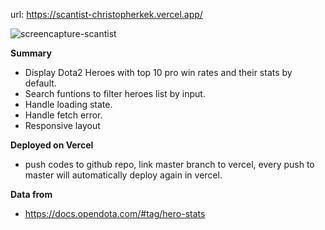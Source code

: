 url: https://scantist-christopherkek.vercel.app/


![screencapture-scantist](https://user-images.githubusercontent.com/64301114/133920556-7d318b7a-cfae-40c0-8468-5757a2b78f0a.png)


**Summary**
 * Display Dota2 Heroes with top 10 pro win rates and their stats by default.
 * Search funtions to filter heroes list by input.
 * Handle loading state.
 * Handle fetch error.
 * Responsive layout

**Deployed on Vercel**
* push codes to github repo, link master branch to vercel, every push to master will automatically deploy again in vercel.

**Data from**
* https://docs.opendota.com/#tag/hero-stats
